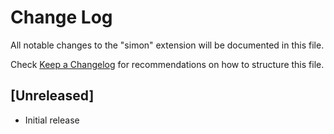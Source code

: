 # Change Log

All notable changes to the "simon" extension will be documented in this file.

Check [Keep a Changelog](http://keepachangelog.com/) for recommendations on how to structure this file.

## [Unreleased]

- Initial release
